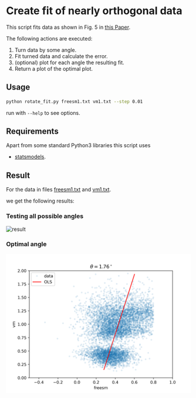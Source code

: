 # Create fit of nearly orthogonal data

This script fits data as shown in Fig. 5 in
[this Paper](https://juser.fz-juelich.de/record/904621/).

The following actions are executed:

1. Turn data by some angle.
2. Fit turned data and calculate the error.
3. (optional) plot for each angle the resulting fit.
4. Return a plot of the optimal plot.

## Usage

```bash
python rotate_fit.py freesm1.txt vm1.txt --step 0.01
```

run with `--help` to see options.

## Requirements

Apart from some standard Python3 libraries this script uses

- [statsmodels](https://www.statsmodels.org/stable/index.html).

## Result

For the data in files [freesm1.txt](freesm1.txt) and [vm1.txt](vm1.txt).

we get the following results:

### Testing all possible angles

![result](result.gif)

### Optimal angle

![optimal angle](theta_1.76.png)
